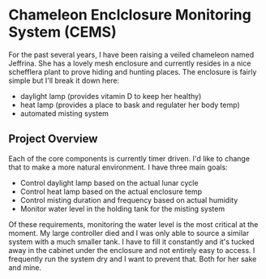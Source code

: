 # Chameleon Enclclosure Monitoring System (CEMS)

For the past several years, I have been raising a veiled chameleon named Jeffrina. She has a lovely mesh enclosure and currently resides in a nice schefflera plant to prove hiding and hunting places. The enclosure is fairly simple but I'll break it down here:

- daylight lamp (provides vitamin D to keep her healthy)
- heat lamp (provides a place to bask and regulater her body temp)
- automated misting system

## Project Overview

Each of the core components is currently timer driven. I'd like to change that to make a more natural environment. I have three main goals:

- Control daylight lamp based on the actual lunar cycle
- Control heat lamp based on the actual enclosure temp
- Control misting duration and frequency based on actual humidity
- Monitor water level in the holding tank for the misting system

Of these requirements, monitoring the water level is the most critical at the moment. My large controller died and I was only able to source a similar system with a much smaller tank. I have to fill it constantly and it's tucked away in the cabinet under the enclosure and not entirely easy to access. I frequently run the system dry and I want to prevent that. Both for her sake and mine.
